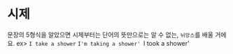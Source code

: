 # 시제
문장의 5형식을 알았으면 시제부터는 단어의 뜻만으로는 알 수 없는, `뉘앙스`를 배울 거에요.
ex> `I take a shower` `I'm taking a shower' `I took a shower'

